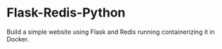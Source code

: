 Flask-Redis-Python
==================

Build a simple website using Flask and Redis running containerizing it in Docker.